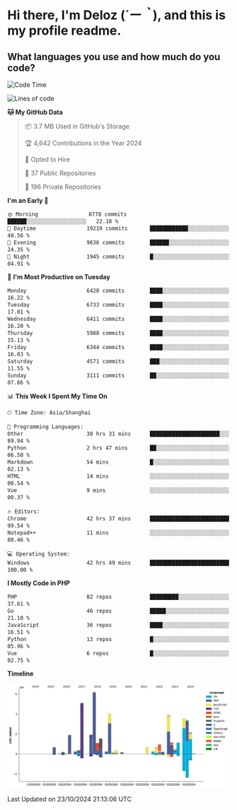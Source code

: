 # **Hi there, I'm Deloz (*´ー｀*), and this is my profile readme.**

## **What languages you use and how much do you code?**

<!--START_SECTION:waka-->
![Code Time](http://img.shields.io/badge/Code%20Time-4%2C882%20hrs%2053%20mins-blue)

![Lines of code](https://img.shields.io/badge/From%20Hello%20World%20I%27ve%20Written-43.0%20million%20lines%20of%20code-blue)

**🐱 My GitHub Data** 

> 📦 3.7 MB Used in GitHub's Storage 
 > 
> 🏆 4,642 Contributions in the Year 2024
 > 
> 💼 Opted to Hire
 > 
> 📜 37 Public Repositories 
 > 
> 🔑 196 Private Repositories 
 > 
**I'm an Early 🐤** 

```text
🌞 Morning                8778 commits        ██████░░░░░░░░░░░░░░░░░░░   22.18 % 
🌆 Daytime                19219 commits       ████████████░░░░░░░░░░░░░   48.56 % 
🌃 Evening                9636 commits        ██████░░░░░░░░░░░░░░░░░░░   24.35 % 
🌙 Night                  1945 commits        █░░░░░░░░░░░░░░░░░░░░░░░░   04.91 % 
```
📅 **I'm Most Productive on Tuesday** 

```text
Monday                   6420 commits        ████░░░░░░░░░░░░░░░░░░░░░   16.22 % 
Tuesday                  6733 commits        ████░░░░░░░░░░░░░░░░░░░░░   17.01 % 
Wednesday                6411 commits        ████░░░░░░░░░░░░░░░░░░░░░   16.20 % 
Thursday                 5988 commits        ████░░░░░░░░░░░░░░░░░░░░░   15.13 % 
Friday                   6344 commits        ████░░░░░░░░░░░░░░░░░░░░░   16.03 % 
Saturday                 4571 commits        ███░░░░░░░░░░░░░░░░░░░░░░   11.55 % 
Sunday                   3111 commits        ██░░░░░░░░░░░░░░░░░░░░░░░   07.86 % 
```


📊 **This Week I Spent My Time On** 

```text
🕑︎ Time Zone: Asia/Shanghai

💬 Programming Languages: 
Other                    38 hrs 31 mins      ██████████████████████░░░   89.94 % 
Python                   2 hrs 47 mins       ██░░░░░░░░░░░░░░░░░░░░░░░   06.50 % 
Markdown                 54 mins             █░░░░░░░░░░░░░░░░░░░░░░░░   02.13 % 
HTML                     14 mins             ░░░░░░░░░░░░░░░░░░░░░░░░░   00.54 % 
Vue                      9 mins              ░░░░░░░░░░░░░░░░░░░░░░░░░   00.37 % 

🔥 Editors: 
Chrome                   42 hrs 37 mins      █████████████████████████   99.54 % 
Notepad++                11 mins             ░░░░░░░░░░░░░░░░░░░░░░░░░   00.46 % 

💻 Operating System: 
Windows                  42 hrs 49 mins      █████████████████████████   100.00 % 
```

**I Mostly Code in PHP** 

```text
PHP                      82 repos            █████████░░░░░░░░░░░░░░░░   37.61 % 
Go                       46 repos            █████░░░░░░░░░░░░░░░░░░░░   21.10 % 
JavaScript               36 repos            ████░░░░░░░░░░░░░░░░░░░░░   16.51 % 
Python                   13 repos            █░░░░░░░░░░░░░░░░░░░░░░░░   05.96 % 
Vue                      6 repos             █░░░░░░░░░░░░░░░░░░░░░░░░   02.75 % 
```



**Timeline**

![Lines of Code chart](https://raw.githubusercontent.com/deloz/deloz/main/assets/bar_graph.png)


 Last Updated on 23/10/2024 21:13:06 UTC
<!--END_SECTION:waka-->

